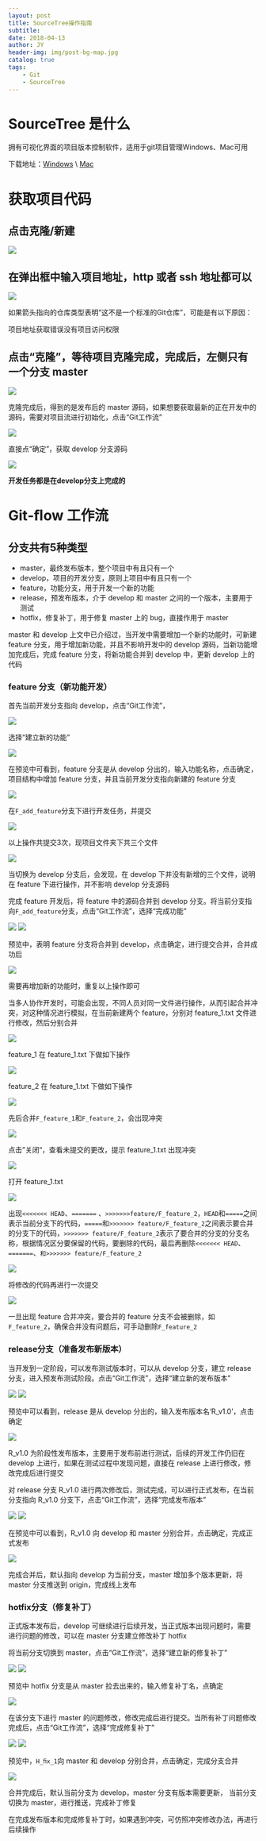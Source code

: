 ```yaml
---
layout: post
title: SourceTree操作指南
subtitle: 
date: 2018-04-13
author: JY
header-img: img/post-bg-map.jpg
catalog: true
tags:
    - Git
    - SourceTree
---
```


# SourceTree 是什么
拥有可视化界面的项目版本控制软件，适用于git项目管理Windows、Mac可用

下载地址：[Windows](https://downloads.atlassian.com/software/sourcetree/windows/ga/SourceTreeSetup-2.4.8.0.exe) \ [Mac](https://downloads.atlassian.com/software/sourcetree/Sourcetree_2.7.1d.zip)

#	获取项目代码

## 点击克隆/新建

![](https://jy-blog.oss-cn-beijing.aliyuncs.com/blog/2019-01-26-ilovepdf_com.jpg?x-oss-process=style/iPic)
## 在弹出框中输入项目地址，http 或者 ssh 地址都可以

![](https://jy-blog.oss-cn-beijing.aliyuncs.com/blog/2019-01-26-ilovepdf_com-1.jpg?x-oss-process=style/iPic)

如果箭头指向的仓库类型表明“这不是一个标准的Git仓库”，可能是有以下原因：

项目地址获取错误没有项目访问权限

## 点击“克隆”，等待项目克隆完成，完成后，左侧只有一个分支 master

![](https://jy-blog.oss-cn-beijing.aliyuncs.com/blog/2019-01-26-ilovepdf_com-2.jpg?x-oss-process=style/iPic)

克隆完成后，得到的是发布后的 master 源码，如果想要获取最新的正在开发中的源码，需要对项目流进行初始化，点击“Git工作流”

![](https://jy-blog.oss-cn-beijing.aliyuncs.com/blog/2019-01-26-ilovepdf_com-3.jpg?x-oss-process=style/iPic)

直接点“确定”，获取 develop 分支源码
 
![](https://jy-blog.oss-cn-beijing.aliyuncs.com/blog/2019-01-26-ilovepdf_com-4.jpg?x-oss-process=style/iPic)

__开发任务都是在develop分支上完成的__

# Git‐ﬂow 工作流

## 分支共有5种类型

* master，最终发布版本，整个项目中有且只有一个
* develop，项目的开发分支，原则上项目中有且只有一个
* feature，功能分支，用于开发一个新的功能
* release，预发布版本，介于 develop 和 master 之间的一个版本，主要用于测试
* hotfix，修复补丁，用于修复 master 上的 bug，直接作用于 master

master 和 develop 上文中已介绍过，当开发中需要增加一个新的功能时，可新建 feature 分支，用于增加新功能，并且不影响开发中的 develop 源码，当新功能增加完成后，完成 feature 分支，将新功能合并到 develop 中，更新 develop 上的代码

### feature 分支（新功能开发）

首先当前开发分支指向 develop，点击“Git工作流”，

![](https://jy-blog.oss-cn-beijing.aliyuncs.com/blog/2019-01-26-ilovepdf_com-5.jpg?x-oss-process=style/iPic)

选择“建立新的功能”

![](https://jy-blog.oss-cn-beijing.aliyuncs.com/blog/2019-01-26-ilovepdf_com-7.jpg?x-oss-process=style/iPic)
 
在预览中可看到，feature 分支是从 develop 分出的，输入功能名称，点击确定，项目结构中增加 feature 分支，并且当前开发分支指向新建的 
feature 分支

![](https://jy-blog.oss-cn-beijing.aliyuncs.com/blog/2019-01-26-ilovepdf_com-8.jpg?x-oss-process=style/iPic)

在`F_add_feature`分支下进行开发任务，并提交

![](https://jy-blog.oss-cn-beijing.aliyuncs.com/blog/2019-01-26-ilovepdf_com-9.jpg?x-oss-process=style/iPic)

以上操作共提交3次，现项目文件夹下共三个文件

![](https://jy-blog.oss-cn-beijing.aliyuncs.com/blog/2019-01-26-ilovepdf_com-10.jpg?x-oss-process=style/iPic)
 
当切换为 develop 分支后，会发现，在 develop 下并没有新增的三个文件，说明在 feature 下进行操作，并不影响 develop 分支源码

完成 feature 开发后，将 feature 中的源码合并到 develop 分支。将当前分支指向`F_add_feature`分支，点击“Git工作流”，选择“完成功能”

![](https://jy-blog.oss-cn-beijing.aliyuncs.com/blog/2019-01-26-ilovepdf_com-11.jpg?x-oss-process=style/iPic)
![](https://jy-blog.oss-cn-beijing.aliyuncs.com/blog/2019-01-26-ilovepdf_com-12.jpg?x-oss-process=style/iPic)
 
预览中，表明 feature 分支将合并到 develop，点击确定，进行提交合并，合并成功后
 
![](https://jy-blog.oss-cn-beijing.aliyuncs.com/blog/2019-01-26-ilovepdf_com-13.jpg?x-oss-process=style/iPic)

需要再增加新的功能时，重复以上操作即可

当多人协作开发时，可能会出现，不同人员对同一文件进行操作，从而引起合并冲突，对这种情况进行模拟，在当前新建两个 feature，分别对 feature_1.txt 文件进行修改，然后分别合并

![](https://jy-blog.oss-cn-beijing.aliyuncs.com/blog/2019-01-26-ilovepdf_com-14.jpg?x-oss-process=style/iPic)

feature_1 在 feature_1.txt 下做如下操作

![](https://jy-blog.oss-cn-beijing.aliyuncs.com/blog/2019-01-26-ilovepdf_com-15.jpg?x-oss-process=style/iPic)

feature_2 在 feature_1.txt 下做如下操作

![](https://jy-blog.oss-cn-beijing.aliyuncs.com/blog/2019-01-26-ilovepdf_com-16.jpg?x-oss-process=style/iPic)

先后合并`F_feature_1`和`F_feature_2`，会出现冲突

![](https://jy-blog.oss-cn-beijing.aliyuncs.com/blog/2019-01-26-ilovepdf_com-17.jpg?x-oss-process=style/iPic)

点击”关闭“，查看未提交的更改，提示 feature_1.txt 出现冲突

![](https://jy-blog.oss-cn-beijing.aliyuncs.com/blog/2019-01-26-ilovepdf_com-18.jpg?x-oss-process=style/iPic)

打开 feature_1.txt

![](https://jy-blog.oss-cn-beijing.aliyuncs.com/blog/2019-01-26-ilovepdf_com-19.jpg?x-oss-process=style/iPic)

出现`<<<<<<< HEAD`、`=======` 、`>>>>>>>feature/F_feature_2`，`HEAD`和`=====`之间表示当前分支下的代码，`=====`和`>>>>>>> feature/F_feature_2`之间表示要合并的分支下的代码，`>>>>>>> feature/F_feature_2`表示了要合并的分支的分支名称，根据情况区分要保留的代码，要删除的代码，最后再删除`<<<<<<< HEAD`、`=======`、`和>>>>>>> feature/F_feature_2`

![](https://jy-blog.oss-cn-beijing.aliyuncs.com/blog/2019-01-26-ilovepdf_com-20.jpg?x-oss-process=style/iPic)

将修改的代码再进行一次提交

![](https://jy-blog.oss-cn-beijing.aliyuncs.com/blog/2019-01-26-ilovepdf_com-21.jpg?x-oss-process=style/iPic)

一旦出现 feature 合并冲突，要合并的 feature 分支不会被删除，如`F_feature_2`，确保合并没有问题后，可手动删除`F_feature_2`

### release分支（准备发布新版本）

当开发到一定阶段，可以发布测试版本时，可以从 develop 分支，建立 release 分支，进入预发布测试阶段。点击“Git工作流”，选择“建立新的发布版本”

![](https://jy-blog.oss-cn-beijing.aliyuncs.com/blog/2019-01-26-ilovepdf_com-22.jpg?x-oss-process=style/iPic)
![](https://jy-blog.oss-cn-beijing.aliyuncs.com/blog/2019-01-26-ilovepdf_com-23.jpg?x-oss-process=style/iPic)

预览中可以看到，release 是从 develop 分出的，输入发布版本名‘R_v1.0’，点击确定

![](https://jy-blog.oss-cn-beijing.aliyuncs.com/blog/2019-01-26-ilovepdf_com-24.jpg?x-oss-process=style/iPic)

R_v1.0 为阶段性发布版本，主要用于发布前进行测试，后续的开发工作仍旧在 develop 上进行，如果在测试过程中发现问题，直接在 release  上进行修改，修改完成后进行提交

对 release 分支 R_v1.0 进行两次修改后，测试完成，可以进行正式发布，在当前分支指向 R_v1.0 分支下，点击“Git工作流”，选择“完成发布版本”

![](https://jy-blog.oss-cn-beijing.aliyuncs.com/blog/2019-01-26-ilovepdf_com-25.jpg?x-oss-process=style/iPic)
![](https://jy-blog.oss-cn-beijing.aliyuncs.com/blog/2019-01-26-ilovepdf_com-26.jpg?x-oss-process=style/iPic)

在预览中可以看到，R_v1.0 向 develop 和 master 分别合并，点击确定，完成正式发布

![](https://jy-blog.oss-cn-beijing.aliyuncs.com/blog/2019-01-26-ilovepdf_com-27.jpg?x-oss-process=style/iPic)

完成合并后，默认指向 develop 为当前分支，master 增加多个版本更新，将 master 分支推送到 origin，完成线上发布

### hotfix分支（修复补丁）

正式版本发布后，develop 可继续进行后续开发，当正式版本出现问题时，需要进行问题的修改，可以在 master 分支建立修改补丁 hotfix

将当前分支切换到 master，点击“Git工作流”，选择“建立新的修复补丁”

![](https://jy-blog.oss-cn-beijing.aliyuncs.com/blog/2019-01-26-ilovepdf_com-28.jpg?x-oss-process=style/iPic)
![](https://jy-blog.oss-cn-beijing.aliyuncs.com/blog/2019-01-26-ilovepdf_com-29.jpg?x-oss-process=style/iPic)

预览中 hotfix 分支是从 master 拉去出来的，输入修复补丁名，点确定

![](https://jy-blog.oss-cn-beijing.aliyuncs.com/blog/2019-01-26-ilovepdf_com-30.jpg?x-oss-process=style/iPic)

在该分支下进行 master 的问题修改，修改完成后进行提交。当所有补丁问题修改完成后，点击“Git工作流”，选择“完成修复补丁”

![](https://jy-blog.oss-cn-beijing.aliyuncs.com/blog/2019-01-26-ilovepdf_com-31.jpg?x-oss-process=style/iPic)
![](https://jy-blog.oss-cn-beijing.aliyuncs.com/blog/2019-01-26-ilovepdf_com-32.jpg?x-oss-process=style/iPic)

预览中，`H_ﬁx_1`向 master 和 develop 分别合并，点击确定，完成分支合并

![](https://jy-blog.oss-cn-beijing.aliyuncs.com/blog/2019-01-26-ilovepdf_com-33.jpg?x-oss-process=style/iPic)

合并完成后，默认当前分支为 develop，master 分支有版本需要更新， 当前分支切换为 master，进行推送，完成补丁修复

在完成发布版本和完成修复补丁时，如果遇到冲突，可仿照冲突修改办法，再进行后续操作
